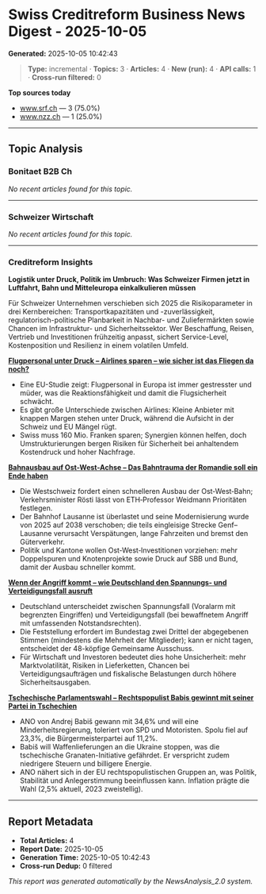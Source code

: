 # Swiss Creditreform Business News Digest - 2025-10-05

**Generated:** 2025-10-05 10:42:43

> **Type:** incremental ·
> **Topics:** 3 ·
> **Articles:** 4 ·
> **New (run):** 4 ·
> **API calls:** 1 ·
> **Cross-run filtered:** 0


**Top sources today**
- www.srf.ch — 3 (75.0%)
- www.nzz.ch — 1 (25.0%)



---

## Topic Analysis


### Bonitaet B2B Ch

*No recent articles found for this topic.*


---


### Schweizer Wirtschaft

*No recent articles found for this topic.*


---


### Creditreform Insights

**Logistik unter Druck, Politik im Umbruch: Was Schweizer Firmen jetzt in Luftfahrt, Bahn und Mitteleuropa einkalkulieren müssen**

Für Schweizer Unternehmen verschieben sich 2025 die Risikoparameter in drei Kernbereichen: Transportkapazitäten und -zuverlässigkeit, regulatorisch-politische Planbarkeit in Nachbar- und Zuliefermärkten sowie Chancen im Infrastruktur- und Sicherheitssektor. Wer Beschaffung, Reisen, Vertrieb und Investitionen frühzeitig anpasst, sichert Service-Level, Kostenposition und Resilienz in einem volatilen Umfeld.




**[Flugpersonal unter Druck – Airlines sparen – wie sicher ist das Fliegen da noch?](https://www.srf.ch/news/wirtschaft/flugpersonal-unter-druck-airlines-sparen-wie-sicher-ist-das-fliegen-da-noch)**

- Eine EU-Studie zeigt: Flugpersonal in Europa ist immer gestresster und müder, was die Reaktionsfähigkeit und damit die Flugsicherheit schwächt.
- Es gibt große Unterschiede zwischen Airlines: Kleine Anbieter mit knappen Margen stehen unter Druck, während die Aufsicht in der Schweiz und EU Mängel rügt.
- Swiss muss 160 Mio. Franken sparen; Synergien können helfen, doch Umstrukturierungen bergen Risiken für Sicherheit bei anhaltendem Kostendruck und hoher Nachfrage.



**[Bahnausbau auf Ost-West-Achse – Das Bahntrauma der Romandie soll ein Ende haben](https://www.srf.ch/news/schweiz/bahnausbau-auf-ost-west-achse-das-bahntrauma-der-romandie-soll-ein-ende-haben)**

- Die Westschweiz fordert einen schnelleren Ausbau der Ost‑West‑Bahn; Verkehrsminister Rösti lässt von ETH‑Professor Weidmann Prioritäten festlegen.
- Der Bahnhof Lausanne ist überlastet und seine Modernisierung wurde von 2025 auf 2038 verschoben; die teils eingleisige Strecke Genf–Lausanne verursacht Verspätungen, lange Fahrzeiten und bremst den Güterverkehr.
- Politik und Kantone wollen Ost‑West‑Investitionen vorziehen: mehr Doppelspuren und Knotenprojekte sowie Druck auf SBB und Bund, damit der Ausbau schneller kommt.



**[Wenn der Angriff kommt – wie Deutschland den Spannungs- und Verteidigungsfall ausruft](https://www.nzz.ch/international/der-angriff-kommt-wie-deutschland-den-spannungs-und-verteidigungsfall-ausruft-ld.1905271)**

- Deutschland unterscheidet zwischen Spannungsfall (Voralarm mit begrenzten Eingriffen) und Verteidigungsfall (bei bewaffnetem Angriff mit umfassenden Notstandsrechten).
- Die Feststellung erfordert im Bundestag zwei Drittel der abgegebenen Stimmen (mindestens die Mehrheit der Mitglieder); kann er nicht tagen, entscheidet der 48-köpfige Gemeinsame Ausschuss.
- Für Wirtschaft und Investoren bedeutet dies hohe Unsicherheit: mehr Marktvolatilität, Risiken in Lieferketten, Chancen bei Verteidigungsaufträgen und fiskalische Belastungen durch höhere Sicherheitsausgaben.



**[Tschechische Parlamentswahl – Rechtspopulist Babis gewinnt mit seiner Partei in Tschechien](https://www.srf.ch/news/international/tschechische-parlamentswahl-rechtspopulist-babis-gewinnt-mit-seiner-partei-in-tschechien-1)**

- ANO von Andrej Babiš gewann mit 34,6% und will eine Minderheitsregierung, toleriert von SPD und Motoristen. Spolu fiel auf 23,3%, die Bürgermeisterpartei auf 11,2%.
- Babiš will Waffenlieferungen an die Ukraine stoppen, was die tschechische Granaten-Initiative gefährdet. Er verspricht zudem niedrigere Steuern und billigere Energie.
- ANO nähert sich in der EU rechtspopulistischen Gruppen an, was Politik, Stabilität und Anlegerstimmung beeinflussen kann. Inflation prägte die Wahl (2,5% aktuell, 2023 zweistellig).









---



## Report Metadata

- **Total Articles:** 4
- **Report Date:** 2025-10-05
- **Generation Time:** 2025-10-05 10:42:43
- **Cross-run Dedup:** 0 filtered


*This report was generated automatically by the NewsAnalysis_2.0 system.*